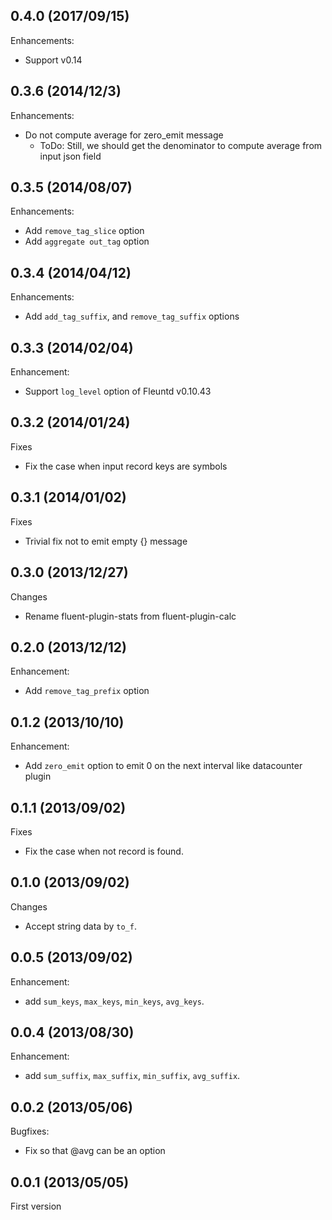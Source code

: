 ## 0.4.0 (2017/09/15)

Enhancements:

* Support v0.14

## 0.3.6 (2014/12/3)

Enhancements:

* Do not compute average for zero_emit message
  * ToDo: Still, we should get the denominator to compute average from input json field

## 0.3.5 (2014/08/07)

Enhancements:

* Add `remove_tag_slice` option
* Add `aggregate out_tag` option

## 0.3.4 (2014/04/12)

Enhancements:

* Add `add_tag_suffix`, and `remove_tag_suffix` options

## 0.3.3 (2014/02/04)

Enhancement:

* Support `log_level` option of Fleuntd v0.10.43

## 0.3.2 (2014/01/24)

Fixes

- Fix the case when input record keys are symbols

## 0.3.1 (2014/01/02)

Fixes

- Trivial fix not to emit empty {} message

## 0.3.0 (2013/12/27)

Changes

- Rename fluent-plugin-stats from fluent-plugin-calc

## 0.2.0 (2013/12/12)

Enhancement:

- Add `remove_tag_prefix` option

## 0.1.2 (2013/10/10)

Enhancement:

- Add `zero_emit` option to emit 0 on the next interval like datacounter plugin

## 0.1.1 (2013/09/02)

Fixes

- Fix the case when not record is found.

## 0.1.0 (2013/09/02)

Changes

- Accept string data by `to_f`.

## 0.0.5 (2013/09/02)

Enhancement:

- add `sum_keys`, `max_keys`, `min_keys`, `avg_keys`.

## 0.0.4 (2013/08/30)

Enhancement:

- add `sum_suffix`, `max_suffix`, `min_suffix`, `avg_suffix`.

## 0.0.2 (2013/05/06)

Bugfixes:

- Fix so that @avg can be an option

## 0.0.1 (2013/05/05)

First version

